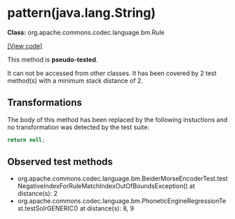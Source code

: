 # pattern(java.lang.String)

**Class:** org.apache.commons.codec.language.bm.Rule

[[View code]](https://github.com/apache/commons-codec/blob/588602694fa1d19e433f9e2705aed9ccb0b404ba/src/main/java//org/apache/commons/codec/language/bm/Rule.java#L500)

This method is **pseudo-tested**.


It can not be accessed from other classes. 
It has been covered by 2 test method(s) with a minimum stack distance of 2.

## Transformations


The body of this method has been replaced by the following instuctions and no transformation was detected by the test suite:

```Java
return null;
```





## Observed test methods

* org.apache.commons.codec.language.bm.BeiderMorseEncoderTest.testNegativeIndexForRuleMatchIndexOutOfBoundsException() at distance(s): 2
* org.apache.commons.codec.language.bm.PhoneticEngineRegressionTest.testSolrGENERIC() at distance(s): 8, 9

